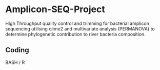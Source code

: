 # Amplicon-SEQ-Project
High Throughput quality control and trimming for bacterial amplicon sequencing utilising qiime2 and multivariate analysis (PERMANOVA) to determine phylogenetic contribution to river bacteria composition. 

## Coding
BASH / R

## 
